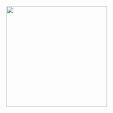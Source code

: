 <div align="center">
  <img height="265px" src="https://github-contributor-stats.vercel.app/api?username=yfyeung" />
</div>
